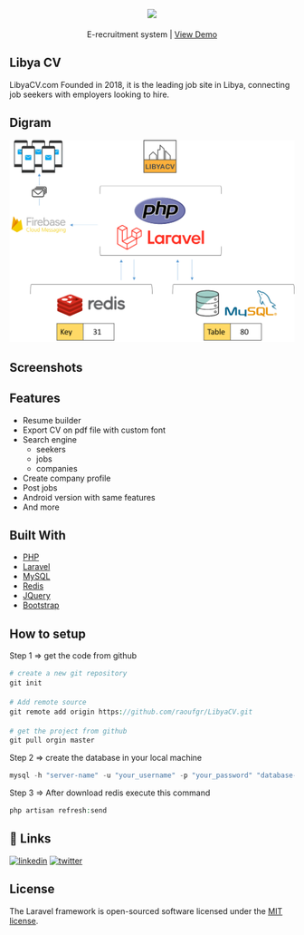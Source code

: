 
<p align="center">
<a href="https://www.libyacv.com"><img src="https://www.libyacv.com/images/simple/libyacv_logo.png" width="90" hight="90" /></a><br>
<br>E-recruitment system | <a href="https://www.libyacv.com">View Demo</a>
</p>

## Libya CV 
LibyaCV.com Founded in 2018, it is the leading job site in Libya, connecting job seekers with employers looking to hire. 


## Digram
![Site map](https://raw.githubusercontent.com/RaoufGrera/LibyaCV/master/public/images/libyacv1.png)

## Screenshots

## Features
- Resume builder
- Export CV on pdf file with custom font
- Search engine
    - seekers
    - jobs
    - companies
- Create company profile
- Post jobs
- Android version with same features
- And more

## Built With
* [PHP](https://www.php.net/)
* [Laravel](https://laravel.com)
* [MySQL](https://www.mysql.com/)
* [Redis](https://redis.io/)
* [JQuery](https://jquery.com)
* [Bootstrap](https://getbootstrap.com)

## How to setup
Step 1 => get the code from github
```php
# create a new git repository
git init

# Add remote source 
git remote add origin https://github.com/raoufgr/LibyaCV.git

# get the project from github
git pull orgin master 
```
Step 2 =>  create the database in your local machine
```php
mysql -h "server-name" -u "your_username" -p "your_password" "database-name" < "libya2019.sql"
```

Step 3 => After download redis execute this command
```php
php artisan refresh:send
```

## 🔗 Links
[![linkedin](https://img.shields.io/badge/linkedin-0A66C2?style=for-the-badge&logo=linkedin&logoColor=white)](https://www.linkedin.com/in/raoufgrera)
[![twitter](https://img.shields.io/badge/twitter-1DA1F2?style=for-the-badge&logo=twitter&logoColor=white)](https://twitter.com/raoufgrera)


## License

The Laravel framework is open-sourced software licensed under the [MIT license](http://opensource.org/licenses/MIT).
